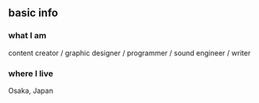 ## basic info

### what I am
content creator / graphic designer / programmer / sound engineer / writer

### where I live
Osaka, Japan